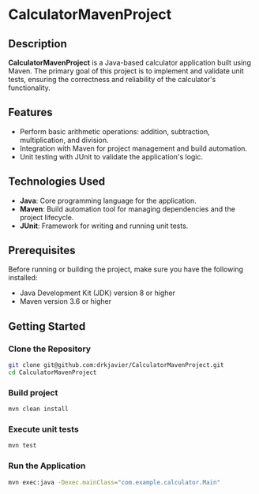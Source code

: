 # CalculatorMavenProject

## Description
**CalculatorMavenProject** is a Java-based calculator application built using Maven. The primary goal of this project is to implement and validate unit tests, ensuring the correctness and reliability of the calculator's functionality.

## Features
- Perform basic arithmetic operations: addition, subtraction, multiplication, and division.
- Integration with Maven for project management and build automation.
- Unit testing with JUnit to validate the application's logic.

## Technologies Used
- **Java**: Core programming language for the application.
- **Maven**: Build automation tool for managing dependencies and the project lifecycle.
- **JUnit**: Framework for writing and running unit tests.

## Prerequisites
Before running or building the project, make sure you have the following installed:
- Java Development Kit (JDK) version 8 or higher
- Maven version 3.6 or higher

## Getting Started

### Clone the Repository
```bash
git clone git@github.com:drkjavier/CalculatorMavenProject.git
cd CalculatorMavenProject
```

### Build project

```bash
mvn clean install
```

### Execute unit tests

```bash
mvn test
```

### Run the Application

```bash
mvn exec:java -Dexec.mainClass="com.example.calculator.Main"
```
